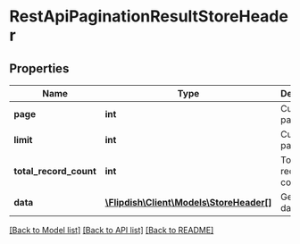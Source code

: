 # RestApiPaginationResultStoreHeader

## Properties
Name | Type | Description | Notes
------------ | ------------- | ------------- | -------------
**page** | **int** | Current page index | 
**limit** | **int** | Current page size | 
**total_record_count** | **int** | Total record count | 
**data** | [**\Flipdish\\Client\Models\StoreHeader[]**](StoreHeader.md) | Generic data object. | 

[[Back to Model list]](../README.md#documentation-for-models) [[Back to API list]](../README.md#documentation-for-api-endpoints) [[Back to README]](../README.md)


